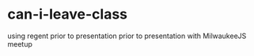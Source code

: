 # can-i-leave-class
using regent prior to presentation prior to presentation with MilwaukeeJS meetup
